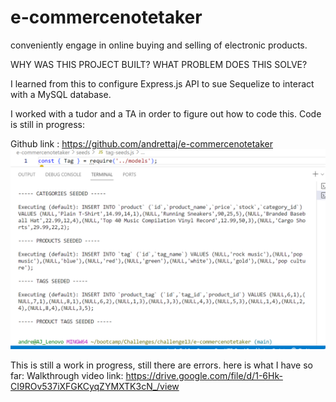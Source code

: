 # e-commercenotetaker
 conveniently engage in online buying and selling of electronic products. 

WHY WAS THIS PROJECT BUILT?
WHAT PROBLEM DOES THIS SOLVE?

I learned from this to configure Express.js API to sue Sequelize to interact with a MySQL database.

I worked with a tudor and a TA in order to figure out how to code this.  Code is still in progress:  



Github link :  https://github.com/andrettaj/e-commercenotetaker
![Alt text](image.png)

This is still a work in progress, still there are errors.
here is what I have so far:
Walkthrough video link:
https://drive.google.com/file/d/1-6Hk-CI9ROv537iXFGKCyqZYMXTK3cN_/view
